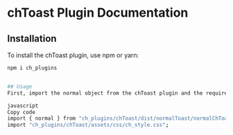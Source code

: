 # chToast Plugin Documentation

## Installation
To install the chToast plugin, use npm or yarn:

```bash
npm i ch_plugins


## Usage
First, import the normal object from the chToast plugin and the required CSS file:

javascript
Copy code
import { normal } from "ch_plugins/chToast/dist/normalToast/normalChToast";
import "ch_plugins/chToast/assets/css/ch_style.css";